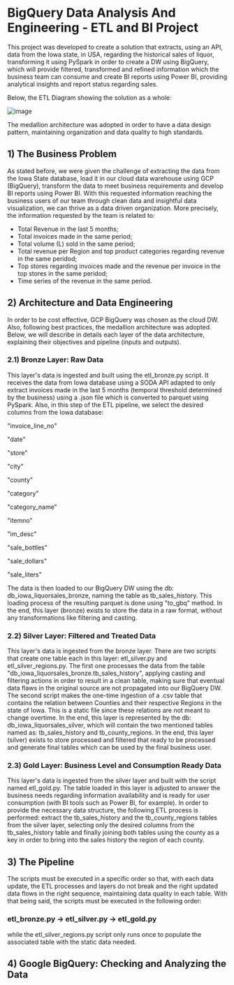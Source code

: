 # BigQuery Data Analysis And Engineering - ETL and BI Project

This project was developed to create a solution that extracts, using an API, data from the Iowa state, in USA, regarding the historical sales of liquor, transforming it using PySpark in order to create a DW using BigQuery, which will provide filtered, transformed and refined information which the business team can consume and create BI reports using Power BI, providing analytical insights and report status regarding sales.

Below, the ETL Diagram showing the solution as a whole:

![image](https://github.com/T1burski/BQ-Data-Analysis-And-Engineering/assets/100734219/9dc9751a-9a74-432f-b78e-97fc24caefa6)

The medallion architecture was adopted in order to have a data design pattern, maintaining organization and data quality to high standards.

## 1) The Business Problem
As stated before, we were given the challenge of extracting the data from the Iowa State database, load it in our cloud data warehouse using GCP (BigQuery), transform the data to meet business requirements and develop BI reports using Power BI. With this requested information reaching the business users of our team through clean data and insightful data visualization, we can thrive as a data driven organization. More precisely, the information requested by the team is related to:


- Total Revenue in the last 5 months;
- Total invoices made in the same period;
- Total volume (L) sold in the same period;
- Total revenue per Region and top product categories regarding revenue in the same peridod;
- Top stores regarding invoices made and the revenue per invoice in the top stores in the same peridod;
- Time series of the revenue in the same period.


## 2) Architecture and Data Engineering
In order to be cost effective, GCP BigQuery was chosen as the cloud DW. Also, following best practices, the medallion architecture was adopted. Below, we will describe in details each layer of the data architecture, explaining their objectives and pipeline (inputs and outputs).

### 2.1) Bronze Layer: Raw Data
This layer's data is ingested and built using the etl_bronze.py script. It receives the data from Iowa database using a SODA API adapted to only extract invoices made in the last 5 months (temporal threshold determined by the business) using a .json file which is converted to parquet using PySpark. Also, in this step of the ETL pipeline, we select the desired columns from the Iowa database:

"invoice_line_no"

"date"

"store"

"city"

"county"

"category"

"category_name"

"itemno"

"im_desc"

"sale_bottles"

"sale_dollars"

"sale_liters"

The data is then loaded to our BigQuery DW using the db: db_iowa_liquorsales_bronze, naming the table as tb_sales_history. This loading process of the resulting parquet is done using "to_gbq" method. In the end, this layer (bronze) exists to store the data in a raw format, without any transformations like filtering and casting.

### 2.2) Silver Layer: Filtered and Treated Data
This layer's data is ingested from the bronze layer. There are two scripts that create one table each in this layer: etl_silver.py and etl_silver_regions.py. The first one processes the data from the table "db_iowa_liquorsales_bronze.tb_sales_history", applying casting and filtering actions in order to result in a clean table, making sure that eventual data flaws in the original source are not propagated into our BigQuery DW. The second script makes the one-time ingestion of a .csv table that contains the relation between Counties and their respective Regions in the state of Iowa. This is a static file since these relations are not meant to change overtime. In the end, this layer is represented by the db: db_iowa_liquorsales_silver, which will contain the two mentioned tables named as: tb_sales_history and tb_county_regions. In the end, this layer (silver) exists to store processed and filtered that ready to be processed and generate final tables which can be used by the final business user.

### 2.3) Gold Layer: Business Level and Consumption Ready Data
This layer's data is ingested from the silver layer and built with the script named etl_gold.py. The table loaded in this layer is adjusted to answer the business needs regarding information availability and is ready for user consumption (with BI tools such as Power BI, for example). In order to provide the necessary data structure, the following ETL process is performed: extract the tb_sales_history and the tb_county_regions tables from the silver layer, selecting only the desired columns from the tb_sales_history table and finally joining both tables using the county as a key in order to bring into the sales history the region of each county.


## 3) The Pipeline
The scripts must be executed in a specific order so that, with each data update, the ETL processes and layers do not break and the right updated data flows in the right sequence, maintaining data quality in each table. With that being said, the scripts must be executed in the following order:

### etl_bronze.py -> etl_silver.py -> etl_gold.py

while the etl_silver_regions.py script only runs once to populate the associated table with the static data needed.


## 4) Google BigQuery: Checking and Analyzing the Data


